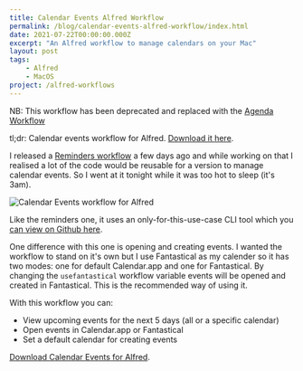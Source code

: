 ```yaml
---
title: Calendar Events Alfred Workflow
permalink: /blog/calendar-events-alfred-workflow/index.html
date: 2021-07-22T00:00:00.000Z
excerpt: "An Alfred workflow to manage calendars on your Mac"
layout: post
tags:
    - Alfred
    - MacOS
project: /alfred-workflows
---
```


NB: This workflow has been deprecated and replaced with the [Agenda Workflow](https://github.com/rknightuk/alfred-workflows/raw/main/workflows/agenda)

tl;dr: Calendar events workflow for Alfred. [Download it here](https://github.com/rknightuk/alfred-workflows/tree/main/workflows/calendar-events).

I released a [Reminders workflow](https://rknight.me/reminders-alfred-workflow/) a few days ago and while working on that I realised a lot of the code would be reusable for a version to manage calendar events. So I went at it tonight while it was too hot to sleep (it's 3am).

![Calendar Events workflow for Alfred](https://rknightuk.s3.us-east-1.amazonaws.com/site/calendar-events.png)

Like the reminders one, it uses an only-for-this-use-case CLI tool which you [can view on Github here](https://github.com/rknightuk/alfred-calendars-helper). 

One difference with this one is opening and creating events. I wanted the workflow to stand on it's own but I use Fantastical as my calender so it has two modes: one for default Calendar.app and one for Fantastical. By changing the `usefantastical` workflow variable events will be opened and created in Fantastical. This is the recommended way of using it. 

With this workflow you can:

- View upcoming events for the next 5 days (all or a specific calendar)
- Open events in Calendar.app or Fantastical
- Set a default calendar for creating events

[Download Calendar Events for Alfred](https://github.com/rknightuk/alfred-workflows/tree/main/workflows/calendar-event).


